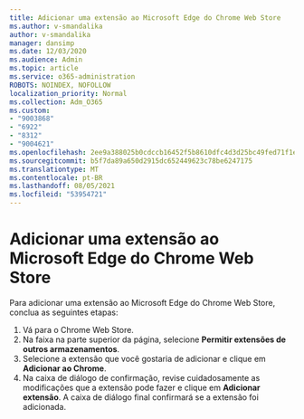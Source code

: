 ```yaml
---
title: Adicionar uma extensão ao Microsoft Edge do Chrome Web Store
ms.author: v-smandalika
author: v-smandalika
manager: dansimp
ms.date: 12/03/2020
ms.audience: Admin
ms.topic: article
ms.service: o365-administration
ROBOTS: NOINDEX, NOFOLLOW
localization_priority: Normal
ms.collection: Adm_O365
ms.custom:
- "9003868"
- "6922"
- "8312"
- "9004621"
ms.openlocfilehash: 2ee9a388025b0cdccb16452f5b8610dfc4d3d25bc49fed71f1e1b1789b4d4827
ms.sourcegitcommit: b5f7da89a650d2915dc652449623c78be6247175
ms.translationtype: MT
ms.contentlocale: pt-BR
ms.lasthandoff: 08/05/2021
ms.locfileid: "53954721"
---
```

# <a name="add-an-extension-to-microsoft-edge-from-the-chrome-web-store"></a>Adicionar uma extensão ao Microsoft Edge do Chrome Web Store

Para adicionar uma extensão ao Microsoft Edge do Chrome Web Store, conclua as seguintes etapas:

1. Vá para o Chrome Web Store.
2. Na faixa na parte superior da página, selecione **Permitir extensões de outros armazenamentos**.
3. Selecione a extensão que você gostaria de adicionar e clique em **Adicionar ao Chrome**.
4. Na caixa de diálogo de confirmação, revise cuidadosamente as modificações que a extensão pode fazer e clique em **Adicionar extensão**.
A caixa de diálogo final confirmará se a extensão foi adicionada.